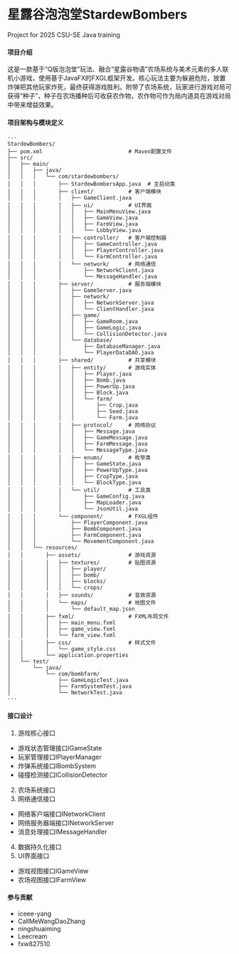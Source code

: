 # 星露谷泡泡堂StardewBombers
Project for 2025 CSU-SE Java training
#### 项目介绍
这是一款基于“Q版泡泡堂”玩法、融合“星露谷物语”农场系统与美术元素的多人联机小游戏，使用基于JavaFX的FXGL框架开发。核心玩法主要为躲避危险，放置炸弹把其他玩家炸死，最终获得游戏胜利。附带了农场系统，玩家进行游戏对局可获得“种子”，种子在农场播种后可收获农作物，农作物可作为局内道具在游戏对局中带来增益效果。
#### 项目架构与模块定义
    ···
    StardewBombers/  
    ├── pom.xml                           # Maven配置文件  
    ├── src/
    │   ├── main/
    │   │   ├── java/
    │   │   │   └── com/stardewbombers/
    │   │   │       ├── StardewBombersApp.java  # 主启动类
    │   │   │       ├── client/           # 客户端模块
    │   │   │       │   ├── GameClient.java
    │   │   │       │   ├── ui/           # UI界面
    │   │   │       │   │   ├── MainMenuView.java
    │   │   │       │   │   ├── GameView.java
    │   │   │       │   │   ├── FarmView.java
    │   │   │       │   │   └── LobbyView.java
    │   │   │       │   ├── controller/   # 客户端控制器
    │   │   │       │   │   ├── GameController.java
    │   │   │       │   │   ├── PlayerController.java
    │   │   │       │   │   └── FarmController.java
    │   │   │       │   └── network/      # 网络通信
    │   │   │       │       ├── NetworkClient.java
    │   │   │       │       └── MessageHandler.java
    │   │   │       ├── server/           # 服务端模块
    │   │   │       │   ├── GameServer.java
    │   │   │       │   ├── network/
    │   │   │       │   │   ├── NetworkServer.java
    │   │   │       │   │   └── ClientHandler.java
    │   │   │       │   ├── game/
    │   │   │       │   │   ├── GameRoom.java
    │   │   │       │   │   ├── GameLogic.java
    │   │   │       │   │   └── CollisionDetector.java
    │   │   │       │   └── database/
    │   │   │       │       ├── DatabaseManager.java
    │   │   │       │       └── PlayerDataDAO.java
    │   │   │       ├── shared/           # 共享模块
    │   │   │       │   ├── entity/       # 游戏实体
    │   │   │       │   │   ├── Player.java
    │   │   │       │   │   ├── Bomb.java
    │   │   │       │   │   ├── PowerUp.java
    │   │   │       │   │   ├── Block.java
    │   │   │       │   │   └── farm/
    │   │   │       │   │       ├── Crop.java
    │   │   │       │   │       ├── Seed.java
    │   │   │       │   │       └── Farm.java
    │   │   │       │   ├── protocol/     # 网络协议
    │   │   │       │   │   ├── Message.java
    │   │   │       │   │   ├── GameMessage.java
    │   │   │       │   │   ├── FarmMessage.java
    │   │   │       │   │   └── MessageType.java
    │   │   │       │   ├── enums/        # 枚举类
    │   │   │       │   │   ├── GameState.java
    │   │   │       │   │   ├── PowerUpType.java
    │   │   │       │   │   ├── CropType.java
    │   │   │       │   │   └── BlockType.java
    │   │   │       │   └── util/         # 工具类
    │   │   │       │       ├── GameConfig.java
    │   │   │       │       ├── MapLoader.java
    │   │   │       │       └── JsonUtil.java
    │   │   │       └── component/        # FXGL组件
    │   │   │           ├── PlayerComponent.java
    │   │   │           ├── BombComponent.java
    │   │   │           ├── FarmComponent.java
    │   │   │           └── MovementComponent.java
    │   │   └── resources/
    │   │       ├── assets/               # 游戏资源
    │   │       │   ├── textures/         # 贴图资源
    │   │       │   │   ├── player/
    │   │       │   │   ├── bomb/
    │   │       │   │   ├── blocks/
    │   │       │   │   └── crops/
    │   │       │   ├── sounds/           # 音效资源
    │   │       │   └── maps/             # 地图文件
    │   │       │       └── default_map.json
    │   │       ├── fxml/                 # FXML布局文件
    │   │       │   ├── main_menu.fxml
    │   │       │   ├── game_view.fxml
    │   │       │   └── farm_view.fxml
    │   │       ├── css/                  # 样式文件
    │   │       │   └── game_style.css
    │   │       └── application.properties
    │   └── test/
    │       └── java/
    │           └── com/bombfarm/
    │               ├── GameLogicTest.java
    │               ├── FarmSystemTest.java
    │               └── NetworkTest.java
    ···

#### 接口设计
1. 游戏核心接口
  - 游戏状态管理接口IGameState
  - 玩家管理接口IPlayerManager
  - 炸弹系统接口IBombSystem
  - 碰撞检测接口ICollisionDetector
2. 农场系统接口
3. 网络通信接口
  - 网络客户端接口INetworkClient
  - 网络服务器端接口INetworkServer
  - 消息处理接口IMessageHandler
4. 数据持久化接口
5. UI界面接口
  - 游戏视图接口IGameView
  - 农场视图接口IFarmView

#### 参与贡献
- iceee-yang
- CallMeWangDaoZhang
- ningshuaiming
- Leecream
- fxw827510
